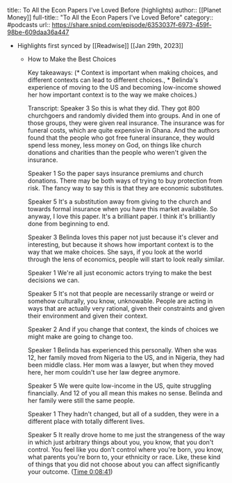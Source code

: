 title:: To All the Econ Papers I've Loved Before (highlights)
author:: [[Planet Money]]
full-title:: "To All the Econ Papers I've Loved Before"
category:: #podcasts
url:: https://share.snipd.com/episode/6353037f-6973-459f-98be-609daa36a447

- Highlights first synced by [[Readwise]] [[Jan 29th, 2023]]
	- How to Make the Best Choices
	  
	  Key takeaways:
	  (* Context is important when making choices, and different contexts can lead to different choices., * Belinda's experience of moving to the US and becoming low-income showed her how important context is to the way we make choices.)
	  
	  Transcript:
	  Speaker 3
	  So this is what they did. They got 800 churchgoers and randomly divided them into groups. And in one of those groups, they were given real insurance. The insurance was for funeral costs, which are quite expensive in Ghana. And the authors found that the people who got free funeral insurance, they would spend less money, less money on God, on things like church donations and charities than the people who weren't given the insurance.
	  
	  Speaker 1
	  So the paper says insurance premiums and church donations. There may be both ways of trying to buy protection from risk. The fancy way to say this is that they are economic substitutes.
	  
	  Speaker 5
	  It's a substitution away from giving to the church and towards formal insurance when you have this market available. So anyway, I love this paper. It's a brilliant paper. I think it's brilliantly done from beginning to end.
	  
	  Speaker 3
	  Belinda loves this paper not just because it's clever and interesting, but because it shows how important context is to the way that we make choices. She says, if you look at the world through the lens of economics, people will start to look really similar.
	  
	  Speaker 1
	  We're all just economic actors trying to make the best decisions we can.
	  
	  Speaker 5
	  It's not that people are necessarily strange or weird or somehow culturally, you know, unknowable. People are acting in ways that are actually very rational, given their constraints and given their environment and given their context.
	  
	  Speaker 2
	  And if you change that context, the kinds of choices we might make are going to change too.
	  
	  Speaker 1
	  Belinda has experienced this personally. When she was 12, her family moved from Nigeria to the US, and in Nigeria, they had been middle class. Her mom was a lawyer, but when they moved here, her mom couldn't use her law degree anymore.
	  
	  Speaker 5
	  We were quite low-income in the US, quite struggling financially. And 12 of you all mean this makes no sense. Belinda and her family were still the same people.
	  
	  Speaker 1
	  They hadn't changed, but all of a sudden, they were in a different place with totally different lives.
	  
	  Speaker 5
	  It really drove home to me just the strangeness of the way in which just arbitrary things about you, you know, that you don't control. You feel like you don't control where you're born, you know, what parents you're born to, your ethnicity or race. Like, these kind of things that you did not choose about you can affect significantly your outcome. ([Time 0:08:41](https://share.snipd.com/snip/5f0f4104-015e-4226-a931-5a3478039880))